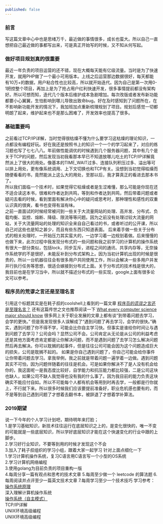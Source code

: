 ```yaml
---
published: false
---
```

### 前言

  写这篇文章中心中也是思绪万千，最近做的事情很多，成长也蛮大。所以自己一直想把自己最近做的事都写出来，可是真正开始写的时候，又不知从何写起。 

### 做好项目规划真的很重要

  最近一年负责的项目运营的还不错，现在大概每天能有亿级流量。当时是为了快速开发，就用PHP做了一个最小可用版本。上线之后运营那边数据很好，每天都能有10万+的数据，用户粘合性也比较高，所以就开始迭代。因为自己是第一次用0-1把控整个项目，再加上是为了抢占用户红利快速开发，很多事情提前都没有架构好。所以可想而知，迭代几个版本后维护成本急剧增加。每次改版或者发布新功能都要小心翼翼，生怕影响到哪儿导致出致命bug。好在及时感知到了问题所在，在不影响新功能开发的情况下，我加班加点重新梳理规划了项目。规划后感觉一切都明朗了起来，维护起来也不是那么困难了，开发效率也提高了很多。

### 基础重要吗

  之前看过TCP/IP详解，当时觉得很枯燥不懂为什么要学习这枯燥的理论知识，一点都没有编程好玩。好在我还是按照书上的知识一个一个的学习起来了，对应的练习题也写了七七八八。年前做性能调优的时候遇到几个服务器问题，其中有几个是关于TCP的问题，然后发现当初我看那本早已不知道放哪儿吃土的TCP/IP详解竟然派上了很大的用处。像基本的TIME_WAIT过多、连接队列积压过多、溢出等可以排上用处，更有像系统调用、上下文切换也和TCP有关。没想到当初觉得枯燥而随便看看的书，竟然能派上这么大的用处，至那以后，我才算真正的看进去那本书了。  
  所以我们面临一个技术时，如果觉得它枯燥或者是生涩难懂，那么可能是你现在还不适合读这本书，很难和作者达到共鸣，等到和作者达到共鸣，然后带着问题或者疑问去看的时候，看到里面有解决你心中的疑问或思考时，那种理性和感性的双重认识真的很爽，看书也变得有滋有味。  
  之前一直面试的时候经常被问到一些关于大流量网站的处理、高并发、分布式、负载均衡、监控、熔断、降级、限流等等问题。因为之前没有处理过较大流量的网站，关于大流量网站的处理的知识全来自自己看过的书，或者听过的公开课，所以自己对这些也是知之甚少，而且有些东西只知道表面。
  后来着手做一些关于分布式的相关处理时，一开始压力其实蛮大的，一边学习着一边规划着做。后来慢慢的也做下来，此次过程中我发现分布式的一些问题和我之前学习的计算机的操作系统有很大一部分类似，包括lock，同步互斥，进程之间的通讯、共享内存等，无奈操作系统学的不是很好，未能反补到分布式架构上。因为当初计算机出现的时候是很贵的，所以一台机器往往会有很多用户共同使用工作，所以会解决一些多用户并发并行执行任务等思想，很适合嫁接到分布式上面。关于分布式的技术栈是很大的，我目前也是在学习当中，所以就不描述分布式的一些实现，google上面有很多论文可以参考。

### 程序员的荒谬之言还是至理名言
  引用这个标题其实是在耗子叔的coolshell上看到的一篇文章 [程序员的谎谬之言还是至理名言？](https://coolshell.cn/articles/4235.html)  还有这篇传世之文也推荐阅读一下 [What every computer science major should know](http://matt.might.net/articles/what-cs-majors-should-know/) 很多网上关于职业发展的文章上都有谈“到带着问题去学习，会学的更快。” 但是我发现很多人误解成了“遇到问题了再去学习，会学的很快。”确实，遇到问题了你不得不学，可能会比你自主学习快。但事实是谁给你时间让与遇到问题了去学习？公司会吗？显然公司不会。公司肯定从无论是从公司的利益考虑还是其他方面考虑肯定都是让你解决问题，而不是遇到问题了去学习怎么解决问题然后再去解决。你可以耽搁的起事件，但是往往公司可能会因为这个问题造成巨大的损失，公司是耽搁不起的。
  如果是你自己遇到问题了，你自己可能会给你事件让你带着问题去学习。拿我举例，我之前就是带着问题一遍学着一边做。遇到问题其实不可怕，因为问题伴随着的往往是机会。可是如果你解决不了是人没有机会给你的，我这面呢一是我态度比较好，自学能力和抗压能力都比较强，二是公司这块也缺人，如果公司不缺人我觉得也没有我的什么事了。因为我目前的能力负责这块确实不能应付自如。所以不可能每个人都有机会等用到时再去学，一般都是行你就上，不行就下来。所以很多时候我们应该要提前准备好，职业危机感也要有的，而不是等到自己遇到问题了才想着去翻书本，被辞退了才想着学补算法。
### 2019期望
说一下今年的个人学习计划吧，期待明年来打脸；  
1.是学习基础知识，新技术往往运行在底层知识之上的，是变化很快的，唯一不变的可能就是一些底层知识，所以学好底层知识才能在这个快速变化的行业中跟的上脚步。  
2.学习好行业知识，不要等到用的时候才发现这个不会  
3.加入了耗子叔组织的学习小组，跟着大家一起学习
针对上面点细化一下  
1.学习计算机操作系统，复习C语言用C语言写一个小型的OS系统  
2.学习计算机网络编程  
3.使用golang为目前负责的项目重构一版  
4.每周分享一篇有观点和思考的技术文章
5.每周至少做一个 leetcode 的算法题
6.每周阅读并点评至少一篇英文技术文章
7.每周学习至少一个技术技巧
学习参考：  
[操作系统原理](https://www.coursera.org/learn/os-pku/lecture/7Srsj/ci-pan-kong-jian-guan-li)  
深入理解计算机操作系统  
[操作系统（自主模式）](https://www.xuetangx.com/courses/course-v1:TsinghuaX+30240243X+sp/courseware/4e59d5c6e03246efac6c1c8b3a6233c3/)  
TCP/IP详解  
UNIX环境高级编程  
UNIX环境高级编程  

